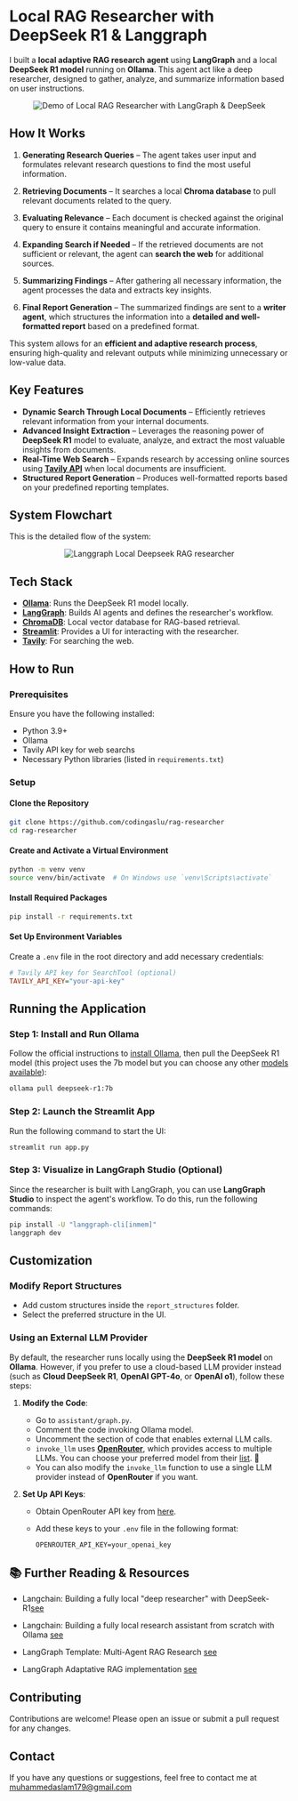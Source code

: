 #  **Local RAG Researcher with DeepSeek R1 & Langgraph**


I built a **local adaptive RAG research agent** using **LangGraph** and a local **DeepSeek R1 model** running on **Ollama**. This agent act like a deep researcher, designed to gather, analyze, and summarize information based on user instructions.  

<div align="center">
  <img src="https://github.com/user-attachments/assets/5dc34341-3a2f-461c-b66d-46b134fe5bd9" alt="Demo of Local RAG Researcher with LangGraph & DeepSeek">
</div>

## **How It Works** 

1. **Generating Research Queries** – The agent takes user input and formulates relevant research questions to find the most useful information.  

2. **Retrieving Documents** – It searches a local **Chroma database** to pull relevant documents related to the query.  

3. **Evaluating Relevance** – Each document is checked against the original query to ensure it contains meaningful and accurate information.  

4. **Expanding Search if Needed** – If the retrieved documents are not sufficient or relevant, the agent can **search the web** for additional sources.  

5. **Summarizing Findings** – After gathering all necessary information, the agent processes the data and extracts key insights.  

6. **Final Report Generation** – The summarized findings are sent to a **writer agent**, which structures the information into a **detailed and well-formatted report** based on a predefined format.  

This system allows for an **efficient and adaptive research process**, ensuring high-quality and relevant outputs while minimizing unnecessary or low-value data.

## **Key Features**  

- **Dynamic Search Through Local Documents** – Efficiently retrieves relevant information from your internal documents.  
- **Advanced Insight Extraction** – Leverages the reasoning power of **DeepSeek R1** model to evaluate, analyze, and extract the most valuable insights from documents.  
- **Real-Time Web Search** – Expands research by accessing online sources using **[Tavily API](https://tavily.com/)** when local documents are insufficient.  
- **Structured Report Generation** – Produces well-formatted reports based on your predefined reporting templates.

## System Flowchart

This is the detailed flow of the system:

<div align="center">
  <img src="https://github.com/user-attachments/assets/5e06e948-c853-47d1-b25e-e3c5ca96b60d" alt="Langgraph Local Deepseek RAG researcher">
</div>


## Tech Stack
- **[Ollama](https://ollama.com/)**: Runs the DeepSeek R1 model locally.
- **[LangGraph](https://www.langchain.com/langgraph)**: Builds AI agents and defines the researcher's workflow.
- **[ChromaDB](https://docs.trychroma.com/)**: Local vector database for RAG-based retrieval.
- **[Streamlit](https://docs.streamlit.io/)**: Provides a UI for interacting with the researcher.
- **[Tavily](https://tavily.com/)**: For searching the web.

## How to Run
### Prerequisites
Ensure you have the following installed:
- Python 3.9+
- Ollama
- Tavily API key for web searchs
- Necessary Python libraries (listed in `requirements.txt`)

### Setup
#### Clone the Repository
```bash
git clone https://github.com/codingaslu/rag-researcher
cd rag-researcher
```

#### Create and Activate a Virtual Environment
```bash
python -m venv venv
source venv/bin/activate  # On Windows use `venv\Scripts\activate`
```

#### Install Required Packages
```bash
pip install -r requirements.txt
```

#### Set Up Environment Variables
Create a `.env` file in the root directory and add necessary credentials:

```ini
# Tavily API key for SearchTool (optional)
TAVILY_API_KEY="your-api-key"
```

## Running the Application
### Step 1: Install and Run Ollama

Follow the official instructions to [install Ollama](https://ollama.com/download), then pull the DeepSeek R1 model (this project uses the 7b model but you can choose any other [models available](https://ollama.com/library/deepseek-r1)):

```bash
ollama pull deepseek-r1:7b
```

### Step 2: Launch the Streamlit App

Run the following command to start the UI:

```bash
streamlit run app.py
```

### Step 3: Visualize in LangGraph Studio (Optional)

Since the researcher is built with LangGraph, you can use **LangGraph Studio** to inspect the agent's workflow. To do this, run the following commands:  

```bash
pip install -U "langgraph-cli[inmem]"
langgraph dev
```

## Customization
### Modify Report Structures
- Add custom structures inside the `report_structures` folder.
- Select the preferred structure in the UI.

### Using an External LLM Provider  

By default, the researcher runs locally using the **DeepSeek R1 model** on **Ollama**. However, if you prefer to use a cloud-based LLM provider instead (such as **Cloud DeepSeek R1**, **OpenAI GPT-4o**, or **OpenAI o1**), follow these steps:  

1. **Modify the Code**:  
   - Go to `assistant/graph.py`.  
   - Comment the code invoking Ollama model.  
   - Uncomment the section of code that enables external LLM calls.  
   - `invoke_llm` uses **[OpenRouter](https://openrouter.ai)**, which provides access to multiple LLMs. You can choose your preferred model from their [list](https://openrouter.ai/models). 🚀  
   - You can also modify the `invoke_llm` function to use a single LLM provider instead of **OpenRouter** if you want.  

2. **Set Up API Keys**:  
   - Obtain OpenRouter API key from [here](https://openrouter.ai/settings/keys).  
   - Add these keys to your `.env` file in the following format:  

     ```env
     OPENROUTER_API_KEY=your_openai_key
     ```

## **📚 Further Reading & Resources**

* Langchain: Building a fully local "deep researcher" with DeepSeek-R1[see](https://www.youtube.com/watch?v=sGUjmyfof4Q) 

* Langchain: Building a fully local research assistant from scratch with Ollama [see](https://www.youtube.com/watch?v=XGuTzHoqlj8) 

* LangGraph Template: Multi-Agent RAG Research [see](https://www.youtube.com/watch?v=JLDLANs_m_w) 

* LangGraph Adaptative RAG implementation [see](https://github.com/langchain-ai/langgraph/blob/main/examples/rag/langgraph_adaptive_rag_local.ipynb)

## Contributing
Contributions are welcome! Please open an issue or submit a pull request for any changes.

## Contact
If you have any questions or suggestions, feel free to contact me at muhammedaslam179@gmail.com

